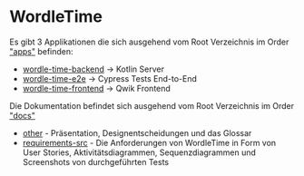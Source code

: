 # WordleTime

Es gibt 3 Applikationen die sich ausgehend vom Root Verzeichnis im Order ["apps"](apps/) befinden:

- [wordle-time-backend](apps/wordle-time-backend) -> Kotlin Server
- [wordle-time-e2e](apps/wordle-time-e2e) -> Cypress Tests End-to-End
- [wordle-time-frontend](apps/wordle-time-frontend) -> Qwik Frontend

Die Dokumentation befindet sich ausgehend vom Root Verzeichnis im Order ["docs"](docs)

- [other](docs/other) - Präsentation, Designentscheidungen und das Glossar
- [requirements-src](docs/requirements-src) - Die Anforderungen von WordleTime in Form von User Stories, Aktivitätsdiagrammen, Sequenzdiagrammen und Screenshots von durchgeführten Tests
